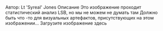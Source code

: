 Автор: Lt 'Syreal' Jones
Описание
Это изображение проходит статистический анализ LSB, но мы не можем не думать там Должно быть что -то для визуальных артефактов, присутствующих на этом изображении... Загрузите изображение здесь
